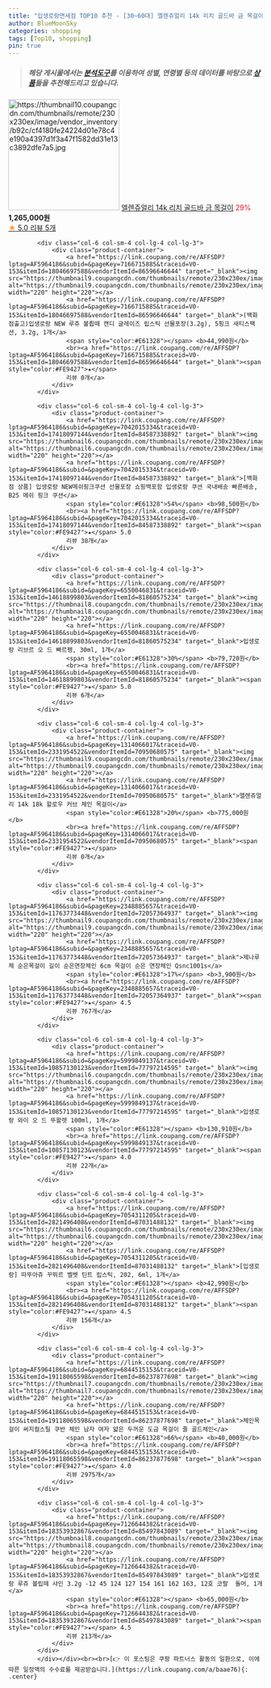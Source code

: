 ```yaml
---
title: "입생로랑면세점 TOP10 추천 - [30~60대] 엘렌쥬얼리 14k 리치 골드바 금 목걸이"
author: BlueMoonSky
categories: shopping
tags: [Top10, shopping]
pin: true
---
```


> ##### 해당 게시물에서는 [**분석도구**](https://itemscout.io/)를 이용하여 **성별**, **연령별** 등의 데이터를 바탕으로 [**상품**](https://link.coupang.com/a/baae76)들을 추천해드리고 있습니다.
<div class="container"><div class="row">
            <div class="col-6 col-sm-4 col-lg-4 col-lg-3">
                <div class="product-container">
                    <a href="https://link.coupang.com/re/AFFSDP?lptag=AF5964186&subid=&pageKey=1852834958&traceid=V0-153&itemId=3149427636&vendorItemId=71137020720" target="_blank"><img src="https://thumbnail10.coupangcdn.com/thumbnails/remote/230x230ex/image/vendor_inventory/b92c/cf4180fe24224d01e78c4e190a4397d1f3a47f1582dd31e13c3892dfe7a5.jpg" alt="https://thumbnail10.coupangcdn.com/thumbnails/remote/230x230ex/image/vendor_inventory/b92c/cf4180fe24224d01e78c4e190a4397d1f3a47f1582dd31e13c3892dfe7a5.jpg" width="220" height="220"></a>
                    <a href="https://link.coupang.com/re/AFFSDP?lptag=AF5964186&subid=&pageKey=1852834958&traceid=V0-153&itemId=3149427636&vendorItemId=71137020720" target="_blank">엘렌쥬얼리 14k 리치 골드바 금 목걸이</a>
                    <span style="color:#E61328">29%</span> <b>1,265,000원</b>
                    <br><a href="https://link.coupang.com/re/AFFSDP?lptag=AF5964186&subid=&pageKey=1852834958&traceid=V0-153&itemId=3149427636&vendorItemId=71137020720" target="_blank"><span style="color:#FE9427">★</span> 5.0
                    리뷰 5개</a>
                </div>
            </div>
            
            <div class="col-6 col-sm-4 col-lg-4 col-lg-3">
                <div class="product-container">
                    <a href="https://link.coupang.com/re/AFFSDP?lptag=AF5964186&subid=&pageKey=7166715885&traceid=V0-153&itemId=18046697588&vendorItemId=86596646644" target="_blank"><img src="https://thumbnail9.coupangcdn.com/thumbnails/remote/230x230ex/image/vendor_inventory/47de/34cc9014d14254176564f07e5ecccba44147d8950f9f13c7a1dd46695810.jpg" alt="https://thumbnail9.coupangcdn.com/thumbnails/remote/230x230ex/image/vendor_inventory/47de/34cc9014d14254176564f07e5ecccba44147d8950f9f13c7a1dd46695810.jpg" width="220" height="220"></a>
                    <a href="https://link.coupang.com/re/AFFSDP?lptag=AF5964186&subid=&pageKey=7166715885&traceid=V0-153&itemId=18046697588&vendorItemId=86596646644" target="_blank">(백화점출고)입생로랑 NEW 루쥬 볼륍떼 캔디 글레이즈 립스틱 선물포장(3.2g), 5핑크 새티스팩션, 3.2g, 1개</a>
                    <span style="color:#E61328"></span> <b>44,990원</b>
                    <br><a href="https://link.coupang.com/re/AFFSDP?lptag=AF5964186&subid=&pageKey=7166715885&traceid=V0-153&itemId=18046697588&vendorItemId=86596646644" target="_blank"><span style="color:#FE9427">★</span> 
                    리뷰 0개</a>
                </div>
            </div>
            
            <div class="col-6 col-sm-4 col-lg-4 col-lg-3">
                <div class="product-container">
                    <a href="https://link.coupang.com/re/AFFSDP?lptag=AF5964186&subid=&pageKey=7042015334&traceid=V0-153&itemId=17418097144&vendorItemId=84587338892" target="_blank"><img src="https://thumbnail6.coupangcdn.com/thumbnails/remote/230x230ex/image/vendor_inventory/5273/a4b344a6f6875ce8a32a1d590af3e30a8c6633f0d9e4afbf49543d864fc4.png" alt="https://thumbnail6.coupangcdn.com/thumbnails/remote/230x230ex/image/vendor_inventory/5273/a4b344a6f6875ce8a32a1d590af3e30a8c6633f0d9e4afbf49543d864fc4.png" width="220" height="220"></a>
                    <a href="https://link.coupang.com/re/AFFSDP?lptag=AF5964186&subid=&pageKey=7042015334&traceid=V0-153&itemId=17418097144&vendorItemId=84587338892" target="_blank">[백화점 상품] 입생로랑 NEW메쉬핑크쿠션 선물포장 쇼핑백포함 입생로랑 쿠션 국내배송 빠른배송, B25 메쉬 핑크 쿠션</a>
                    <span style="color:#E61328">54%</span> <b>98,500원</b>
                    <br><a href="https://link.coupang.com/re/AFFSDP?lptag=AF5964186&subid=&pageKey=7042015334&traceid=V0-153&itemId=17418097144&vendorItemId=84587338892" target="_blank"><span style="color:#FE9427">★</span> 5.0
                    리뷰 38개</a>
                </div>
            </div>
            
            <div class="col-6 col-sm-4 col-lg-4 col-lg-3">
                <div class="product-container">
                    <a href="https://link.coupang.com/re/AFFSDP?lptag=AF5964186&subid=&pageKey=6550046831&traceid=V0-153&itemId=14618899803&vendorItemId=81860575234" target="_blank"><img src="https://thumbnail8.coupangcdn.com/thumbnails/remote/230x230ex/image/vendor_inventory/a9d7/015b8296d7b447d1705bc578bec346c16180a489eeece880ff7974b8d1ba.png" alt="https://thumbnail8.coupangcdn.com/thumbnails/remote/230x230ex/image/vendor_inventory/a9d7/015b8296d7b447d1705bc578bec346c16180a489eeece880ff7974b8d1ba.png" width="220" height="220"></a>
                    <a href="https://link.coupang.com/re/AFFSDP?lptag=AF5964186&subid=&pageKey=6550046831&traceid=V0-153&itemId=14618899803&vendorItemId=81860575234" target="_blank">입생로랑 리브르 오 드 빠르펭, 30ml, 1개</a>
                    <span style="color:#E61328">30%</span> <b>79,720원</b>
                    <br><a href="https://link.coupang.com/re/AFFSDP?lptag=AF5964186&subid=&pageKey=6550046831&traceid=V0-153&itemId=14618899803&vendorItemId=81860575234" target="_blank"><span style="color:#FE9427">★</span> 5.0
                    리뷰 6개</a>
                </div>
            </div>
            
            <div class="col-6 col-sm-4 col-lg-4 col-lg-3">
                <div class="product-container">
                    <a href="https://link.coupang.com/re/AFFSDP?lptag=AF5964186&subid=&pageKey=1314066017&traceid=V0-153&itemId=2331954522&vendorItemId=70950680575" target="_blank"><img src="https://thumbnail9.coupangcdn.com/thumbnails/remote/230x230ex/image/vendor_inventory/28f7/04f28aa32fd46ce0c94951b7e036cf272bec602f7cbbfd45ad37bae88ef3.jpg" alt="https://thumbnail9.coupangcdn.com/thumbnails/remote/230x230ex/image/vendor_inventory/28f7/04f28aa32fd46ce0c94951b7e036cf272bec602f7cbbfd45ad37bae88ef3.jpg" width="220" height="220"></a>
                    <a href="https://link.coupang.com/re/AFFSDP?lptag=AF5964186&subid=&pageKey=1314066017&traceid=V0-153&itemId=2331954522&vendorItemId=70950680575" target="_blank">엘렌쥬얼리 14k 18k 할로우 커브 체인 목걸이</a>
                    <span style="color:#E61328">20%</span> <b>775,000원</b>
                    <br><a href="https://link.coupang.com/re/AFFSDP?lptag=AF5964186&subid=&pageKey=1314066017&traceid=V0-153&itemId=2331954522&vendorItemId=70950680575" target="_blank"><span style="color:#FE9427">★</span> 
                    리뷰 0개</a>
                </div>
            </div>
            
            <div class="col-6 col-sm-4 col-lg-4 col-lg-3">
                <div class="product-container">
                    <a href="https://link.coupang.com/re/AFFSDP?lptag=AF5964186&subid=&pageKey=2348885657&traceid=V0-153&itemId=11763773448&vendorItemId=72057364937" target="_blank"><img src="https://thumbnail9.coupangcdn.com/thumbnails/remote/230x230ex/image/vendor_inventory/a885/8bf09e6d3e57276de3f6231a00614ce05b497bb7086cc2f6aa57764f3c7e.jpg" alt="https://thumbnail9.coupangcdn.com/thumbnails/remote/230x230ex/image/vendor_inventory/a885/8bf09e6d3e57276de3f6231a00614ce05b497bb7086cc2f6aa57764f3c7e.jpg" width="220" height="220"></a>
                    <a href="https://link.coupang.com/re/AFFSDP?lptag=AF5964186&subid=&pageKey=2348885657&traceid=V0-153&itemId=11763773448&vendorItemId=72057364937" target="_blank">제나루체 순은목걸이 길이 순은연장체인 6cm 목걸이 순은 연장체인 Qsnc1001s</a>
                    <span style="color:#E61328">17%</span> <b>3,900원</b>
                    <br><a href="https://link.coupang.com/re/AFFSDP?lptag=AF5964186&subid=&pageKey=2348885657&traceid=V0-153&itemId=11763773448&vendorItemId=72057364937" target="_blank"><span style="color:#FE9427">★</span> 4.5
                    리뷰 767개</a>
                </div>
            </div>
            
            <div class="col-6 col-sm-4 col-lg-4 col-lg-3">
                <div class="product-container">
                    <a href="https://link.coupang.com/re/AFFSDP?lptag=AF5964186&subid=&pageKey=5999849137&traceid=V0-153&itemId=10857130123&vendorItemId=77797214595" target="_blank"><img src="https://thumbnail6.coupangcdn.com/thumbnails/remote/230x230ex/image/vendor_inventory/c8bf/7a480d6304fa70444e182cde2a23511e220107383b0117dcdeb8b5380c17.jpg" alt="https://thumbnail6.coupangcdn.com/thumbnails/remote/230x230ex/image/vendor_inventory/c8bf/7a480d6304fa70444e182cde2a23511e220107383b0117dcdeb8b5380c17.jpg" width="220" height="220"></a>
                    <a href="https://link.coupang.com/re/AFFSDP?lptag=AF5964186&subid=&pageKey=5999849137&traceid=V0-153&itemId=10857130123&vendorItemId=77797214595" target="_blank">입생로랑 와이 오 드 뚜왈렛 100ml, 1개</a>
                    <span style="color:#E61328"></span> <b>130,910원</b>
                    <br><a href="https://link.coupang.com/re/AFFSDP?lptag=AF5964186&subid=&pageKey=5999849137&traceid=V0-153&itemId=10857130123&vendorItemId=77797214595" target="_blank"><span style="color:#FE9427">★</span> 4.0
                    리뷰 22개</a>
                </div>
            </div>
            
            <div class="col-6 col-sm-4 col-lg-4 col-lg-3">
                <div class="product-container">
                    <a href="https://link.coupang.com/re/AFFSDP?lptag=AF5964186&subid=&pageKey=7054311205&traceid=V0-153&itemId=2821496408&vendorItemId=87031488132" target="_blank"><img src="https://thumbnail6.coupangcdn.com/thumbnails/remote/230x230ex/image/vendor_inventory/2c6e/bdd66f7c85fe904ab62bf5ab2865b31f4acbf6344be6ae7c9d2c1ea013ae.jpg" alt="https://thumbnail6.coupangcdn.com/thumbnails/remote/230x230ex/image/vendor_inventory/2c6e/bdd66f7c85fe904ab62bf5ab2865b31f4acbf6344be6ae7c9d2c1ea013ae.jpg" width="220" height="220"></a>
                    <a href="https://link.coupang.com/re/AFFSDP?lptag=AF5964186&subid=&pageKey=7054311205&traceid=V0-153&itemId=2821496408&vendorItemId=87031488132" target="_blank">[입생로랑] 따뚜아쥬 꾸뛰르 벨벳 틴트 립스틱, 202, 6ml, 1개</a>
                    <span style="color:#E61328"></span> <b>42,990원</b>
                    <br><a href="https://link.coupang.com/re/AFFSDP?lptag=AF5964186&subid=&pageKey=7054311205&traceid=V0-153&itemId=2821496408&vendorItemId=87031488132" target="_blank"><span style="color:#FE9427">★</span> 4.5
                    리뷰 156개</a>
                </div>
            </div>
            
            <div class="col-6 col-sm-4 col-lg-4 col-lg-3">
                <div class="product-container">
                    <a href="https://link.coupang.com/re/AFFSDP?lptag=AF5964186&subid=&pageKey=6844515153&traceid=V0-153&itemId=19118065598&vendorItemId=86237877698" target="_blank"><img src="https://thumbnail7.coupangcdn.com/thumbnails/remote/230x230ex/image/vendor_inventory/6880/7a26947414a66e39305a634966d7279a9dc9881fc698259cb940757a28a7.png" alt="https://thumbnail7.coupangcdn.com/thumbnails/remote/230x230ex/image/vendor_inventory/6880/7a26947414a66e39305a634966d7279a9dc9881fc698259cb940757a28a7.png" width="220" height="220"></a>
                    <a href="https://link.coupang.com/re/AFFSDP?lptag=AF5964186&subid=&pageKey=6844515153&traceid=V0-153&itemId=19118065598&vendorItemId=86237877698" target="_blank">체인목걸이 써지컬스틸 쿠반 체인 남자 여자 얇은 두꺼운 도금 목걸이 줄 골드체인</a>
                    <span style="color:#E61328">66%</span> <b>40,000원</b>
                    <br><a href="https://link.coupang.com/re/AFFSDP?lptag=AF5964186&subid=&pageKey=6844515153&traceid=V0-153&itemId=19118065598&vendorItemId=86237877698" target="_blank"><span style="color:#FE9427">★</span> 4.0
                    리뷰 2975개</a>
                </div>
            </div>
            
            <div class="col-6 col-sm-4 col-lg-4 col-lg-3">
                <div class="product-container">
                    <a href="https://link.coupang.com/re/AFFSDP?lptag=AF5964186&subid=&pageKey=7126644382&traceid=V0-153&itemId=18353932867&vendorItemId=85497843089" target="_blank"><img src="https://thumbnail8.coupangcdn.com/thumbnails/remote/230x230ex/image/vendor_inventory/7ec3/dcf52318fda56f97265dad888deea4f2f2e860143f5c4f46bbb37075f5a5.jpg" alt="https://thumbnail8.coupangcdn.com/thumbnails/remote/230x230ex/image/vendor_inventory/7ec3/dcf52318fda56f97265dad888deea4f2f2e860143f5c4f46bbb37075f5a5.jpg" width="220" height="220"></a>
                    <a href="https://link.coupang.com/re/AFFSDP?lptag=AF5964186&subid=&pageKey=7126644382&traceid=V0-153&itemId=18353932867&vendorItemId=85497843089" target="_blank">입생로랑 루쥬 볼립떼 샤인 3.2g -12 45 124 127 154 161 162 163, 12호 코랄  돌머, 1개</a>
                    <span style="color:#E61328"></span> <b>65,000원</b>
                    <br><a href="https://link.coupang.com/re/AFFSDP?lptag=AF5964186&subid=&pageKey=7126644382&traceid=V0-153&itemId=18353932867&vendorItemId=85497843089" target="_blank"><span style="color:#FE9427">★</span> 4.5
                    리뷰 213개</a>
                </div>
            </div>
            </div></div><br><br>[👉 이 포스팅은 쿠팡 파트너스 활동의 일환으로, 이에 따른 일정액의 수수료를 제공받습니다.](https://link.coupang.com/a/baae76){: .center}